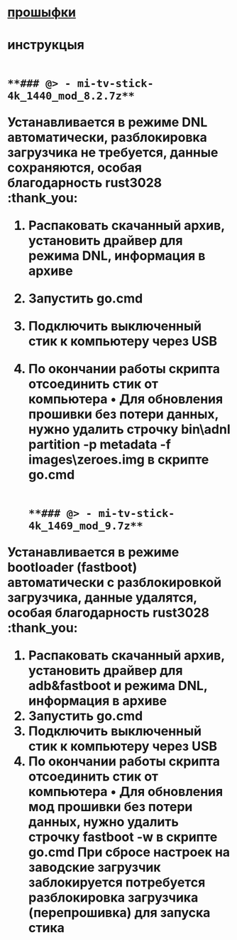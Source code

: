 <h1><a href="https://github.com/yuliitezarygml/xiaomi-fimware/releases" class="button">прошыфки</a><h1>
инструкцыя 

                                                                         **### @> - mi-tv-stick-4k_1440_mod_8.2.7z**
Устанавливается в режиме DNL автоматически, разблокировка загрузчика не требуется, данные сохраняются, особая благодарность rust3028 :thank_you:
1. Распаковать скачанный архив, установить драйвер для режима DNL, информация в архиве
2. Запустить go.cmd
3. Подключить выключенный стик к компьютеру через USB
4. По окончании работы скрипта отсоединить стик от компьютера
• Для обновления прошивки без потери данных, нужно удалить строчку bin\adnl partition -p metadata -f images\zeroes.img в скрипте go.cmd


                                                                         **### @> - mi-tv-stick-4k_1469_mod_9.7z**

Устанавливается в режиме bootloader (fastboot) автоматически c разблокировкой загрузчика, данные удалятся, особая благодарность rust3028 :thank_you:
1. Распаковать скачанный архив, установить драйвер для adb&fastboot и режима DNL, информация в архиве
2. Запустить go.cmd
3. Подключить выключенный стик к компьютеру через USB
4. По окончании работы скрипта отсоединить стик от компьютера
• Для обновления мод прошивки без потери данных, нужно удалить строчку fastboot -w в скрипте go.cmd
При сбросе настроек на заводские загрузчик заблокируется потребуется разблокировка загрузчика (перепрошивка) для запуска стика
